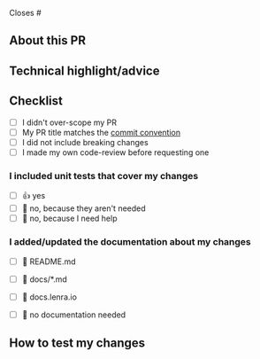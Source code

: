 <!--
  For Work In Progress Pull Requests, please use the Draft PR feature,
  see https://github.blog/2019-02-14-introducing-draft-pull-requests/ for further details.
  
  Before submitting a Pull Request, please ensure you've done the following:
  - 👷‍♀️ Create small PRs. In most cases, this will be possible.
  - ✅ Provide tests for your changes.
  - 📜 Use Conventional Commit for your PR name (see https://www.conventionalcommits.org/en/v1.0.0/).
  - 📝 Use descriptive commit messages.
  - 📗 Update any related documentation and include any relevant screenshots.
-->

<!-- 
Link the related issue if any.
-->
Closes # 

## About this PR
<!-- 
  - What is the bug/feature you make ? (If describe in the issue, don't repeat yourself, tell us)
  - Any other changes not in the issue ? Why did you add them ?
  - Add some scope to the changes if relevant
  - Try to give as much context as possible without any technical stuff here.

  For example : 
  We need some CGU in our app that the user must accept before doing anythig. See issue #42 for more informations.

  In this PR I've created : 
  - The CGU structure/database with a version for each CGU
  - the API to get the current CGU version for the user. 
  - The business logic to validate the CGU
  What is Out of scope : 
  - The mix task to create a new CGU
  - The Admin API to manage the CGU

  This is only back-end related stuff. For the front-end part, see this issue : #1337 
-->

## Technical highlight/advice
<!-- 
    This part is for technical stuff.
    - Tell us what did you change to implement the feature or fix the bug.
    - Don't detail it too much if it's simple stuff.
    - Add more information if you made significant changes that can affect others.

    For example : 
    To create the new API, I've created a new `CGUController` and a `CGU` Context.
    2 new routes : 
     - GET /api/cgu
     - POST /api/cgu/accept
    I've created a new table in the database with a migration.
    The CGU is linked to the user (Many to Many).
    I've added the rule to deny anyone that did not accept the CGU.
-->

## Checklist
- [ ] I didn't over-scope my PR
- [ ] My PR title matches the [commit convention](https://www.conventionalcommits.org/en/v1.0.0/)
- [ ] I did not include breaking changes
- [ ] I made my own code-review before requesting one

### I included unit tests that cover my changes
- [ ] 👍 yes
- [ ] 🙅 no, because they aren't needed
- [ ] 🙋 no, because I need help

### I added/updated the documentation about my changes
- [ ] 📜 README.md
- [ ] 📕 docs/*.md
- [ ] 📓 docs.lenra.io
- [ ] 🙅 no documentation needed


## How to test my changes
<!-- 
  - How to start the project. Any other dependancies to update ? Any database migration ?
  - Step-by-step guide to reproduce the bug or test the new feature.

  Try to be rather explicit but keep it as simple as possible.

  Example : 
  - On server : 
    - `git checkout implement-cgu-validation`
    - `mix ecto.reset`
    - `mix ecto.migrate`
    - `mix phx.server`
  Use the thunder client in vscode : 
  - Register/Login (get the token)
  - Try to access this api without validating CGU : GET /api/apps. It should fail.
  - Validate the CGU ising the API POST /api/cgu/accept
  - Access the API agail, now it should work.
-->


